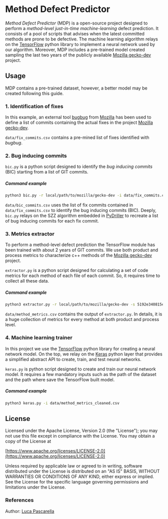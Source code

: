 # Method Defect Predictor

_Method Defect Predictor_ (MDP) is a open-source project designed to perform a _method-level_ _just-in-time_ _machine-learning_ defect prediction. It consists of a pool of scripts that advises when the latest committed methods are prone to be defective. The machine learning algorithm relays on the [TensorFlow](https://www.tensorflow.org/) python library to implement a neural network used by our algorithm. Moreover, MDP includes a pre-trained model created sampling the last two years of the publicly available [Mozilla gecko-dev](https://github.com/mozilla/gecko-dev) project.

## Usage
MDP contains a pre-trained dataset, however, a better model may be created following this guide.

### 1. Identification of fixes
In this example, an external tool [bugbug](https://github.com/mozilla/bugbug) from [Mozilla](https://github.com/mozilla) has been used to define a list of commits containing the actual fixes in the project [Mozilla gecko-dev](https://github.com/mozilla/gecko-dev).

```data/fix_commits.csv``` contains a pre-mined list of fixes identified with *bugbug*.

### 2. Bug inducing commits 
```bic.py``` is a python script designed to identify the _bug inducing commits_ (BIC) starting from a list of GIT commits.

##### Command example
```sh
python3 bic.py -r local/path/to/mozilla/gecko-dev -i data/fix_commits.csv -f fixes -o data/bic_commits.csv
```
```data/bic_commits.csv``` uses the list of fix commits contained in ```data/fix_commits.csv``` to identify the bug inducing commits (BIC). Deeply, ```bic.py``` relays on the SZZ algorithm embedded in [PyDriller](https://github.com/ishepard/pydriller) to recreate a list of bug inducing commits for each fix commit.



### 3. Metrics extractor
To perform a method-level defect prediction the TensorFlow module has been trained with about 2 years of GIT commits. We use both product and process metrics to characterize c++ methods of the [Mozilla gecko-dev](https://github.com/mozilla/gecko-dev) project.

```extractor.py``` is a python script designed for calculating a set of code metrics for each method of each file of each commit. So, it requires time to collect all these data.

##### Command example
```sh
python3 extractor.py -r local/path/to/mozilla/gecko-dev -s 5192e340815e9aad5a59b350b9772319e4518417 -p d411f2814cc535b9a440bec670e08d37712b63c9 -i data/bic_commits.csv -o data/method_metrics.csv
```
```data/method_metrics.csv``` contains the output of ```extractor.py```. In details, it is a huge collection of metrics for every method at both product and process level.


### 4. Machine learning trainer
In this project we use the [TensorFlow](https://www.tensorflow.org/) python library for creating a neural network model. On the top, we relay on the [Keras](https://keras.io/) python layer that provides a simplified abstract API to create, train, and test neural networks.

```keras.py``` is python script designed to create and train our neural network model. It requires a few mandatory inputs such as the path of the dataset and the path where save the TensorFlow built model.

##### Command example
```sh
python3 keras.py -i data/method_metrics_cleaned.csv
```



## License
Licensed under the Apache License, Version 2.0 (the "License"); you may not use this file except in compliance with the License. You may obtain a copy of the License at
 
[https://www.apache.org/licenses/LICENSE-2.0](https://www.apache.org/licenses/LICENSE-2.0)
 
Unless required by applicable law or agreed to in writing, software distributed under the License is distributed on an "AS IS" BASIS, WITHOUT WARRANTIES OR CONDITIONS OF ANY KIND, either express or implied. See the License for the specific language governing permissions and limitations under the License.

### References
<!--- (Sponsor: [LP Systems](https://lpsystems.eu/) -->
Author: [Luca Pascarella](https://lucapascarella.com/)